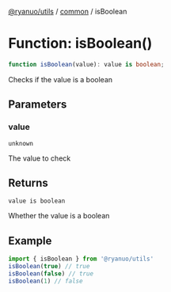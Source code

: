 [@ryanuo/utils](../../index.md) / [common](../index.md) / isBoolean

# Function: isBoolean()

```ts
function isBoolean(value): value is boolean;
```

Checks if the value is a boolean

## Parameters

### value

`unknown`

The value to check

## Returns

`value is boolean`

Whether the value is a boolean

## Example

```ts twoslash
import { isBoolean } from '@ryanuo/utils'
isBoolean(true) // true
isBoolean(false) // true
isBoolean(1) // false
```
